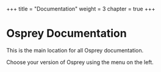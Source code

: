 +++
title = "Documentation"
weight = 3
chapter = true
+++

# Osprey Documentation

This is the main location for all Osprey documentation.

Choose your version of Osprey using the menu on the left.
